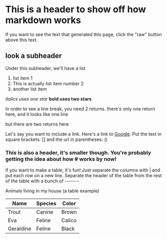 # This is a header to show off how markdown works

If you want to see the text that generated this page, click the "raw" button above this text.

## look a subheader

Under this subheader, we'll have a list

1. list item 1
2. This is actually list item number 2
3. another list item

*italics uses one star*
**bold uses two stars**

In order to see a line break, you need 2 returns.
there's only one return here, and it looks like one line

but there are two returns here

Let's say you want to include a link. Here's a link to [Google](google.com). Put the text in square brackets: [] and the url in parentheses: ()

### This is also a header, it's smaller though. You're probably getting the idea about how # works by now!

If you want to make a table, it's fun! Just separate the columns with | and put each row on a new line. Separate the header of the table from the rest of the table with a bunch of -------

Animals living in my house (a table example)

Name | Species | Color
-----|---------|------
Trout | Canine | Brown
Eva | Feline | Calico
Geraldine | Feline | Black
